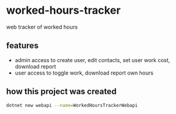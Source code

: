 # worked-hours-tracker

web tracker of worked hours

## features

- admin access to create user, edit contacts, set user work cost, download report
- user access to toggle work, download report own hours

## how this project was created

```sh
dotnet new webapi --name=WorkedHoursTrackerWebapi
```

